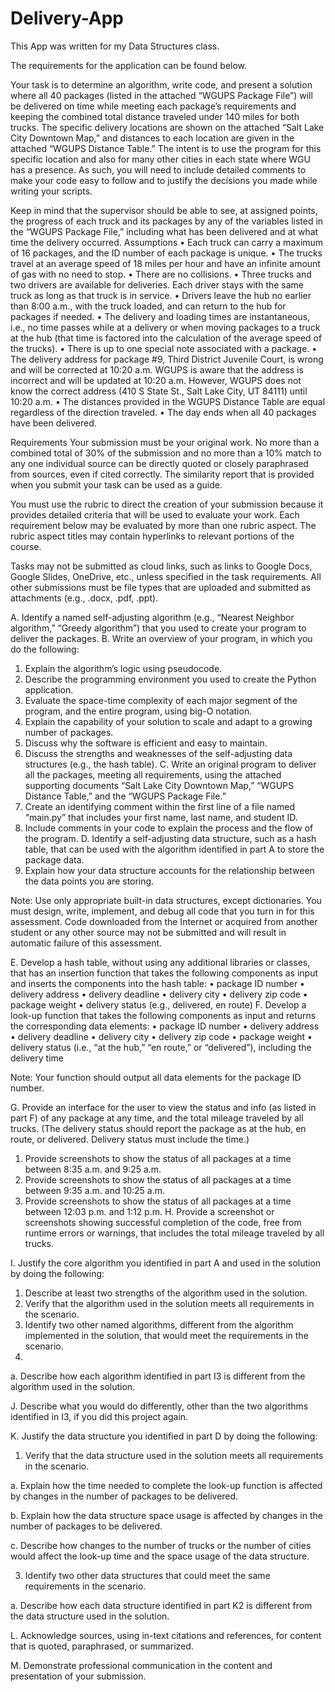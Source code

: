 # Delivery-App
This App was written for my Data Structures class.

The requirements for the application can be found below.

Your task is to determine an algorithm, write code, and present a solution where all 40 packages (listed in the attached “WGUPS Package File”) will be delivered on time while meeting each package’s requirements and keeping the combined total distance traveled under 140 miles for both trucks. The specific delivery locations are shown on the attached “Salt Lake City Downtown Map,” and distances to each location are given in the attached “WGUPS Distance Table.” The intent is to use the program for this specific location and also for many other cities in each state where WGU has a presence. As such, you will need to include detailed comments to make your code easy to follow and to justify the decisions you made while writing your scripts.

Keep in mind that the supervisor should be able to see, at assigned points, the progress of each truck and its packages by any of the variables listed in the “WGUPS Package File,” including what has been delivered and at what time the delivery occurred.
Assumptions
•   Each truck can carry a maximum of 16 packages, and the ID number of each package is unique.
•   The trucks travel at an average speed of 18 miles per hour and have an infinite amount of gas with no need to stop.
•   There are no collisions.
•   Three trucks and two drivers are available for deliveries. Each driver stays with the same truck as long as that truck is in service.
•   Drivers leave the hub no earlier than 8:00 a.m., with the truck loaded, and can return to the hub for packages if needed. 
•   The delivery and loading times are instantaneous, i.e., no time passes while at a delivery or when moving packages to a truck at the hub (that time is factored into the calculation of the average speed of the trucks).
•   There is up to one special note associated with a package.
•   The delivery address for package #9, Third District Juvenile Court, is wrong and will be corrected at 10:20 a.m. WGUPS is aware that the address is incorrect and will be updated at 10:20 a.m. However, WGUPS does not know the correct address (410 S State St., Salt Lake City, UT 84111) until 10:20 a.m.
•   The distances provided in the WGUPS Distance Table are equal regardless of the direction traveled.
•   The day ends when all 40 packages have been delivered.

Requirements
Your submission must be your original work. No more than a combined total of 30% of the submission and no more than a 10% match to any one individual source can be directly quoted or closely paraphrased from sources, even if cited correctly. The similarity report that is provided when you submit your task can be used as a guide.

You must use the rubric to direct the creation of your submission because it provides detailed criteria that will be used to evaluate your work. Each requirement below may be evaluated by more than one rubric aspect. The rubric aspect titles may contain hyperlinks to relevant portions of the course.

Tasks may not be submitted as cloud links, such as links to Google Docs, Google Slides, OneDrive, etc., unless specified in the task requirements. All other submissions must be file types that are uploaded and submitted as attachments (e.g., .docx, .pdf, .ppt).

A.  Identify a named self-adjusting algorithm (e.g., “Nearest Neighbor algorithm,” “Greedy algorithm”) that you used to create your program to deliver the packages.
B.  Write an overview of your program, in which you do the following:
  1.  Explain the algorithm’s logic using pseudocode.
  2.  Describe the programming environment you used to create the Python application.
  3.  Evaluate the space-time complexity of each major segment of the program, and the entire program, using big-O notation.
  4.  Explain the capability of your solution to scale and adapt to a growing number of packages.
  5.  Discuss why the software is efficient and easy to maintain.
  6.  Discuss the strengths and weaknesses of the self-adjusting data structures (e.g., the hash table).
C.  Write an original program to deliver all the packages, meeting all requirements, using the attached supporting documents “Salt Lake City Downtown Map,” “WGUPS Distance Table,” and the “WGUPS Package File.”
  1.  Create an identifying comment within the first line of a file named “main.py” that includes your first name, last name, and student ID.
  2.  Include comments in your code to explain the process and the flow of the program.
D.  Identify a self-adjusting data structure, such as a hash table, that can be used with the algorithm identified in part A to store the package data.
  1.  Explain how your data structure accounts for the relationship between the data points you are storing.

Note: Use only appropriate built-in data structures, except dictionaries. You must design, write, implement, and debug all code that you turn in for this assessment. Code downloaded from the Internet or acquired from another student or any other source may not be submitted and will result in automatic failure of this assessment.

E.  Develop a hash table, without using any additional libraries or classes, that has an insertion function that takes the following components as input and inserts the components into the hash table:
•   package ID number
•   delivery address
•   delivery deadline
•   delivery city
•   delivery zip code
•   package weight
•   delivery status (e.g., delivered, en route)
F.  Develop a look-up function that takes the following components as input and returns the corresponding data elements:
•   package ID number
•   delivery address
•   delivery deadline
•   delivery city
•   delivery zip code
•   package weight
•   delivery status (i.e., “at the hub,” “en route,” or “delivered”), including the delivery time

Note: Your function should output all data elements for the package ID number. 

G.  Provide an interface for the user to view the status and info (as listed in part F) of any package at any time, and the total mileage traveled by all trucks. (The delivery status should report the package as at the hub, en route, or delivered. Delivery status must include the time.)

  1.  Provide screenshots to show the status of all packages at a time between 8:35 a.m. and 9:25 a.m.
  2.  Provide screenshots to show the status of all packages at a time between 9:35 a.m. and 10:25 a.m.
  3.  Provide screenshots to show the status of all packages at a time between 12:03 p.m. and 1:12 p.m.
H.  Provide a screenshot or screenshots showing successful completion of the code, free from runtime errors or warnings, that includes the total mileage traveled by all trucks.

I.  Justify the core algorithm you identified in part A and used in the solution by doing the following:
  1.  Describe at least two strengths of the algorithm used in the solution.
  2.  Verify that the algorithm used in the solution meets all requirements in the scenario.
  3.  Identify two other named algorithms, different from the algorithm implemented in the solution, that would meet the requirements in the scenario.
  4.  
a.  Describe how each algorithm identified in part I3 is different from the algorithm used in the solution.

J.  Describe what you would do differently, other than the two algorithms identified in I3, if you did this project again.

K.  Justify the data structure you identified in part D by doing the following:
  1.  Verify that the data structure used in the solution meets all requirements in the scenario.
     
a.  Explain how the time needed to complete the look-up function is affected by changes in the number of packages to be delivered.

b.  Explain how the data structure space usage is affected by changes in the number of packages to be delivered.

c.  Describe how changes to the number of trucks or the number of cities would affect the look-up time and the space usage of the data structure.

  3.  Identify two other data structures that could meet the same requirements in the scenario.
     
a.  Describe how each data structure identified in part K2 is different from the data structure used in the solution.

L.  Acknowledge sources, using in-text citations and references, for content that is quoted, paraphrased, or summarized.

M.  Demonstrate professional communication in the content and presentation of your submission.
